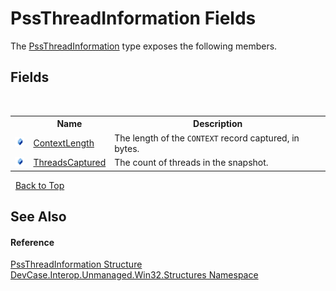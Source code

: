 # PssThreadInformation Fields
 

The <a href="T_DevCase_Interop_Unmanaged_Win32_Structures_PssThreadInformation">PssThreadInformation</a> type exposes the following members.


## Fields
&nbsp;<table><tr><th></th><th>Name</th><th>Description</th></tr><tr><td>![Public field](media/pubfield.gif "Public field")</td><td><a href="F_DevCase_Interop_Unmanaged_Win32_Structures_PssThreadInformation_ContextLength">ContextLength</a></td><td>
The length of the `CONTEXT` record captured, in bytes.</td></tr><tr><td>![Public field](media/pubfield.gif "Public field")</td><td><a href="F_DevCase_Interop_Unmanaged_Win32_Structures_PssThreadInformation_ThreadsCaptured">ThreadsCaptured</a></td><td>
The count of threads in the snapshot.</td></tr></table>&nbsp;
<a href="#pssthreadinformation-fields">Back to Top</a>

## See Also


#### Reference
<a href="T_DevCase_Interop_Unmanaged_Win32_Structures_PssThreadInformation">PssThreadInformation Structure</a><br /><a href="N_DevCase_Interop_Unmanaged_Win32_Structures">DevCase.Interop.Unmanaged.Win32.Structures Namespace</a><br />